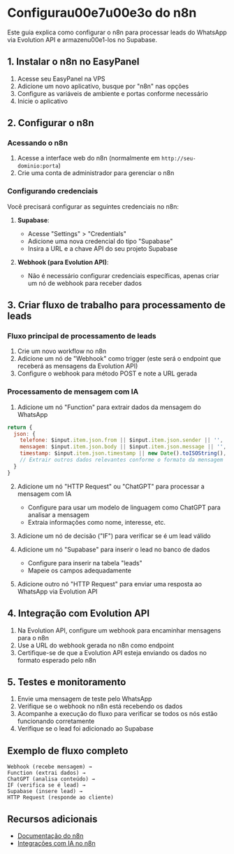 # Configurau00e7u00e3o do n8n

Este guia explica como configurar o n8n para processar leads do WhatsApp via Evolution API e armazenu00e1-los no Supabase.

## 1. Instalar o n8n no EasyPanel

1. Acesse seu EasyPanel na VPS
2. Adicione um novo aplicativo, busque por "n8n" nas opções
3. Configure as variáveis de ambiente e portas conforme necessário
4. Inicie o aplicativo

## 2. Configurar o n8n

### Acessando o n8n

1. Acesse a interface web do n8n (normalmente em `http://seu-dominio:porta`)
2. Crie uma conta de administrador para gerenciar o n8n

### Configurando credenciais

Você precisará configurar as seguintes credenciais no n8n:

1. **Supabase**: 
   - Acesse "Settings" > "Credentials" 
   - Adicione uma nova credencial do tipo "Supabase"
   - Insira a URL e a chave API do seu projeto Supabase

2. **Webhook (para Evolution API)**:
   - Não é necessário configurar credenciais específicas, apenas criar um nó de webhook para receber dados

## 3. Criar fluxo de trabalho para processamento de leads

### Fluxo principal de processamento de leads

1. Crie um novo workflow no n8n
2. Adicione um nó de "Webhook" como trigger (este será o endpoint que receberá as mensagens da Evolution API)
3. Configure o webhook para método POST e note a URL gerada

### Processamento de mensagem com IA

1. Adicione um nó "Function" para extrair dados da mensagem do WhatsApp

```javascript
return {
  json: {
    telefone: $input.item.json.from || $input.item.json.sender || '',
    mensagem: $input.item.json.body || $input.item.json.message || '',
    timestamp: $input.item.json.timestamp || new Date().toISOString(),
    // Extrair outros dados relevantes conforme o formato da mensagem
  }
}
```

2. Adicione um nó "HTTP Request" ou "ChatGPT" para processar a mensagem com IA
   - Configure para usar um modelo de linguagem como ChatGPT para analisar a mensagem
   - Extraia informações como nome, interesse, etc.

3. Adicione um nó de decisão ("IF") para verificar se é um lead válido

4. Adicione um nó "Supabase" para inserir o lead no banco de dados
   - Configure para inserir na tabela "leads"
   - Mapeie os campos adequadamente

5. Adicione outro nó "HTTP Request" para enviar uma resposta ao WhatsApp via Evolution API

## 4. Integração com Evolution API

1. Na Evolution API, configure um webhook para encaminhar mensagens para o n8n
2. Use a URL do webhook gerada no n8n como endpoint
3. Certifique-se de que a Evolution API esteja enviando os dados no formato esperado pelo n8n

## 5. Testes e monitoramento

1. Envie uma mensagem de teste pelo WhatsApp
2. Verifique se o webhook no n8n está recebendo os dados
3. Acompanhe a execução do fluxo para verificar se todos os nós estão funcionando corretamente
4. Verifique se o lead foi adicionado ao Supabase

## Exemplo de fluxo completo

```
Webhook (recebe mensagem) → 
Function (extrai dados) → 
ChatGPT (analisa conteúdo) → 
IF (verifica se é lead) → 
Supabase (insere lead) → 
HTTP Request (responde ao cliente)
```

## Recursos adicionais

- [Documentação do n8n](https://docs.n8n.io/)
- [Integrações com IA no n8n](https://docs.n8n.io/integrations/builtin/app-nodes/n8n-nodes-base.openai/)
